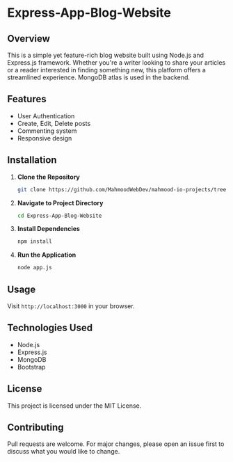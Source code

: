 
# Express-App-Blog-Website

## Overview

This is a simple yet feature-rich blog website built using Node.js and Express.js framework. Whether you're a writer looking to share your articles or a reader interested in finding something new, this platform offers a streamlined experience. MongoDB atlas is used in the backend.

## Features

- User Authentication
- Create, Edit, Delete posts
- Commenting system
- Responsive design

## Installation

1. **Clone the Repository**
    ```bash
    git clone https://github.com/MahmoodWebDev/mahmood-io-projects/tree/main/Express-App-Blog-Website
    ```
    
2. **Navigate to Project Directory**
    ```bash
    cd Express-App-Blog-Website
    ```

3. **Install Dependencies**
    ```bash
    npm install
    ```

4. **Run the Application**
    ```bash
    node app.js
    ```

## Usage

Visit `http://localhost:3000` in your browser.

## Technologies Used

- Node.js
- Express.js
- MongoDB
- Bootstrap

## License

This project is licensed under the MIT License.

## Contributing

Pull requests are welcome. For major changes, please open an issue first to discuss what you would like to change.


